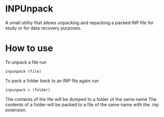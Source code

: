 # INPUnpack
A small utiltiy that allows unpacking and repacking a packed INP file for study or for data recovery purposes.

# How to use

To unpack a file run
```
inpunpack (file)
```

To pack a folder back to an INP file again run
```
inpunpack c (folder)
```

The contents of the file will be dumped to a folder of the same name
The contents of a folder will be packed to a file of the same name with the .inp extension.

